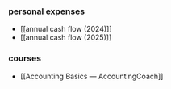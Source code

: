 ### personal expenses
- [[annual cash flow (2024)]]
- [[annual cash flow (2025)]]
### courses
- [[Accounting Basics — AccountingCoach]]